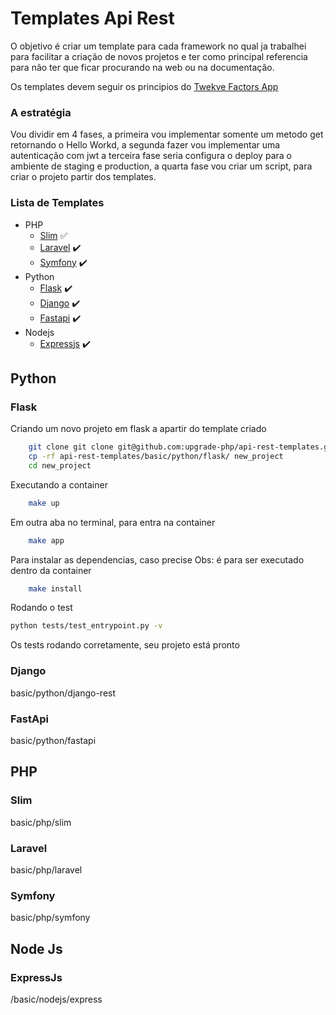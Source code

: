 # Templates Api Rest

O objetivo é criar um template para cada framework no qual ja trabalhei para facilitar a criação de novos projetos e ter como principal referencia para não ter que ficar procurando na web ou na documentação.

Os templates devem seguir os principios do [Twekve Factors App](https://12factor.net/pt_br/)

### A estratégia
Vou dividir em 4 fases, a primeira vou implementar somente um metodo get retornando o Hello Workd, a segunda fazer vou implementar uma autenticação com jwt
a terceira fase seria configura o deploy para o ambiente de staging e production, a quarta fase vou criar um script, para criar o projeto partir dos templates.

### Lista de Templates
* PHP
    * [Slim](#slim) :white_check_mark:
    * [Laravel](#laravel) ✔️
    * [Symfony](#laravel) ✔️
* Python
    * [Flask](#flask) ✔️
    * [Django](#django) ✔️
    * [Fastapi](#fastapi) ✔️
* Nodejs
   * [Expressjs](#expressjs) ✔️

## Python

### Flask
Criando um novo projeto em flask a apartir do template criado

```bash
    git clone git clone git@github.com:upgrade-php/api-rest-templates.git
    cp -rf api-rest-templates/basic/python/flask/ new_project
    cd new_project
```
Executando a container
```bash
    make up
```
Em outra aba no terminal, para entra na container
```bash
    make app
```
Para instalar as dependencias, caso precise
Obs: é para ser executado dentro da container
```bash
    make install
```
Rodando o test
````bash
python tests/test_entrypoint.py -v
````
Os tests rodando corretamente, seu projeto está pronto


### Django
basic/python/django-rest

### FastApi
basic/python/fastapi

## PHP

### Slim
basic/php/slim

### Laravel
basic/php/laravel

### Symfony
basic/php/symfony

## Node Js

### ExpressJs
/basic/nodejs/express
